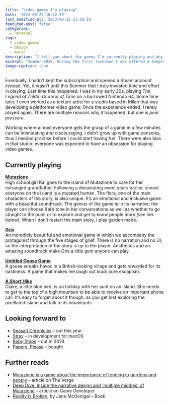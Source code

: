 ```yaml
---
title: "Video games I‘m playing"
date: '2023-08-22 16:42:59'
last_modified_at: '2023-08-22 21:19:16'
featured-post: false
categories:
  - Personal
tags:
  - video games
  - design
  - music
description: "I tell you about the games I’m currently playing and why I like them."
excerpt: "Summer 2020. During the first lockdown I was offered a temporary subscription to Apple Arcade because I had bought an iPad months before. That’s how I started playing video games again."
image-caption: true
---
```

Eventually, I hadn't kept the subscription and opened a Steam account instead. Yet, it wasn’t until this Summer that I truly invested time and effort in playing. Last time this happened, I was in my early 20s, playing _The Legend of Zelda: Ocarina of Time_ on a borrowed Nintendo 64. Some time later, I even worked as a texture artist for a studio based in Milan that was developing a platformer video game. Once the experience ended, I rarely played again. There are multiple reasons why it happened, but one is _peer pressure_.

Working where almost everyone gets the grasp of a game in a few minutes can be intimidating and discouraging. I didn’t grow up with game consoles, thus I needed practise before I could start having fun. There were also bias in that studio: everyone was expected to have an obsession for playing video games.

## Currently playing

**[Mutazione](http://mutazionegame.com/)**  
High school girl Kai goes to the island of Mutazione to care for her estranged grandfather. Following a devastating event years earlier, almost everyone on the island is a mutated human. The flora, one of the main characters of the story, is also unique. It’s an emotional and inclusive game with a beautiful soundtrack. The genius of the game is in its narrative: the player can choose Kai’s tone in her conversations as well as whether to go straight to the point or to explore and get to know people more (see link below). When I don’t restart the main story, I play garden mode.

**[Gris](https://nomada.studio/)**  
An incredibly beautiful and emotional game in which we accompany the protagonist through the five stages of grief. There is no narration and no UI, so the interpretation of the story is up to the player. Aesthetics and an amazing soundtrack make Gris a little gem anyone can play.

**[Untitled Goose Game](https://goose.game/)**  
A goose wreaks havoc in a British-looking village and gets rewarded for its nastiness. A game that makes me laugh out loud: pure escapism.

**[A Short Hike](https://en.wikipedia.org/wiki/A_Short_Hike)**  
Claire, a little blue bird, is on holiday with her aunt on an island. She needs to get to the top of a high mountain to be able to receive an important phone call. It’s easy to forget about it though, as you get lost exploring the pixellated island and talk to its inhabitants.

## Looking forward to

- [Seasalt Chronicles](https://www.saltseachronicles.com/) – out this year
- [Stray](https://stray.game/) – in development for macOS
- [Baby Steps](https://www.babystepsgame.com/) – out in 2024
- [Papers, Please](https://en.wikipedia.org/wiki/Papers,_Please) – bought

## Further reads

- [Mutazione is a game about the importance of tending to gardens and people](https://www.theverge.com/2019/9/29/20885535/mutazione-review-apple-arcade-playstation-4-steam) – article on The Verge
- [Deep Dive: Inside the narrative design and 'multiple middles' of Mutazione](https://www.gamedeveloper.com/design/deep-dive-inside-the-narrative-design-and-multiple-middles-of-i-mutazione-i-) – article on Game Developer
- [Reality Is Broken](https://www.penguinrandomhouse.com/books/305501/reality-is-broken-by-jane-mcgonigal/), by Jane McGonigal – Book